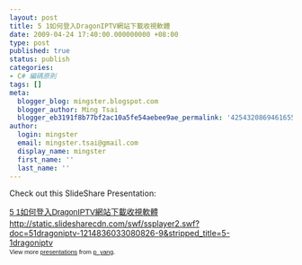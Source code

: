 ```yaml
---
layout: post
title: 5 1如何登入DragonIPTV網站下載收視軟體
date: 2009-04-24 17:40:00.000000000 +08:00
type: post
published: true
status: publish
categories:
- C# 編碼原則
tags: []
meta:
  blogger_blog: mingster.blogspot.com
  blogger_author: Ming Tsai
  blogger_eb3191f8b77bf2ac10a5fe54aebee9ae_permalink: '4254320869461655392'
author:
  login: mingster
  email: mingster.tsai@gmail.com
  display_name: mingster
  first_name: ''
  last_name: ''
---
```

<p>Check out this SlideShare Presentation:
<div style="width:425px;text-align:left;" id="__ss_492804"><a style="font:14px Helvetica, Arial, Sans-serif;display:block;margin:12px 0 3px;text-decoration:underline;" href="http://www.slideshare.net/p_yang/5-1dragoniptv?type=presentation" title="5 1如何登入DragonIPTV網站下載收視軟體">5 1如何登入DragonIPTV網站下載收視軟體</a><a href="http://static.slidesharecdn.com/swf/ssplayer2.swf?doc=51dragoniptv-1214836033080826-9&#038;stripped_title=5-1dragoniptv">http://static.slidesharecdn.com/swf/ssplayer2.swf?doc=51dragoniptv-1214836033080826-9&#038;stripped_title=5-1dragoniptv</a>
<div style="font-size:11px;font-family:tahoma, arial;height:26px;padding-top:2px;">View more <a style="text-decoration:underline;" href="http://www.slideshare.net/">presentations</a> from <a style="text-decoration:underline;" href="http://www.slideshare.net/p_yang">p_yang</a>.</div>
</div>
